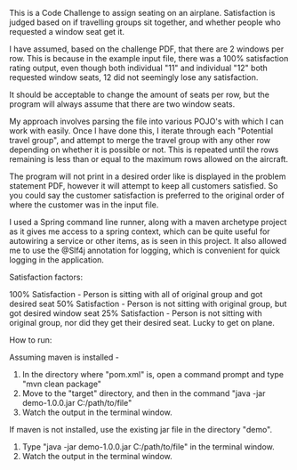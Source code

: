This is a Code Challenge to assign seating on an airplane. Satisfaction is judged based on
if travelling groups sit together, and whether people who requested a window seat get it.

I have assumed, based on the challenge PDF, that there are 2 windows per row. This is because
in the example input file, there was a 100% satisfaction rating output, even though both
individual "11" and individual "12" both requested window seats, 12 did not seemingly lose
any satisfaction.

It should be acceptable to change the amount of seats per row, but the program will always assume
that there are two window seats.

My approach involves parsing the file into various POJO's with which I can work with easily.
Once I have done this, I iterate through each "Potential travel group", and attempt to merge
the travel group with any other row depending on whether it is possible or not. This is repeated
until the rows remaining is less than or equal to the maximum rows allowed on the aircraft.

The program will not print in a desired order like is displayed in the problem statement PDF,
however it will attempt to keep all customers satisfied. So you could say the customer satisfaction
is preferred to the original order of where the customer was in the input file.

I used a Spring command line runner, along with a maven archetype project as it gives me access
to a spring context, which can be quite useful for autowiring a service or other items, as is
seen in this project. It also allowed me to use the @Slf4j annotation for logging, which is
convenient for quick logging in the application.

Satisfaction factors:

100% Satisfaction - Person is sitting with all of original group and got desired seat
50% Satisfaction - Person is not sitting with original group, but got desired window seat
25% Satisfaction - Person is not sitting with original group, nor did they get their desired seat. Lucky to get on plane.

How to run:

Assuming maven is installed -
1. In the directory where "pom.xml" is, open a command prompt and type "mvn clean package"
2. Move to the "target" directory, and then in the command "java -jar demo-1.0.0.jar C:/path/to/file"
3. Watch the output in the terminal window.

If maven is not installed, use the existing jar file in the directory "demo".
1. Type "java -jar demo-1.0.0.jar C:/path/to/file" in the terminal window.
2. Watch the output in the terminal window.